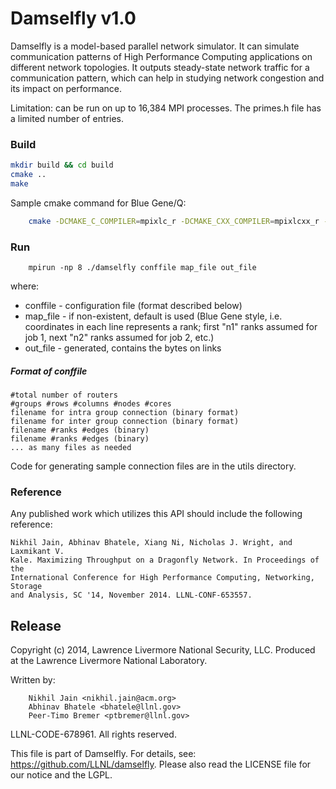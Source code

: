 Damselfly v1.0
==============

Damselfly is a model-based parallel network simulator. It can simulate
communication patterns of High Performance Computing applications on different
network topologies. It outputs steady-state network traffic for a communication
pattern, which can help in studying network congestion and its impact on
performance.

Limitation: can be run on up to 16,384 MPI processes. The primes.h file has a
limited number of entries.

### Build
```bash
mkdir build && cd build
cmake ..
make
```

Sample cmake command for Blue Gene/Q:
```bash
    cmake -DCMAKE_C_COMPILER=mpixlc_r -DCMAKE_CXX_COMPILER=mpixlcxx_r -DCMAKE_BUILD_TYPE=Release -DJOB_TRAFFIC=ON ..
```

### Run

```
    mpirun -np 8 ./damselfly conffile map_file out_file
```
where:
* conffile - configuration file (format described below)
* map_file - if non-existent, default is used (Blue Gene style, i.e. coordinates in each line represents a rank; first "n1" ranks assumed for job 1, next "n2" ranks assumed for job 2, etc.)
* out_file - generated, contains the bytes on links

##### Format of conffile
```
#total number of routers
#groups #rows #columns #nodes #cores
filename for intra group connection (binary format)
filename for inter group connection (binary format)
filename #ranks #edges (binary)
filename #ranks #edges (binary)
... as many files as needed
```

Code for generating sample connection files are in the utils directory.

### Reference

Any published work which utilizes this API should include the following
reference:

```
Nikhil Jain, Abhinav Bhatele, Xiang Ni, Nicholas J. Wright, and Laxmikant V.
Kale. Maximizing Throughput on a Dragonfly Network. In Proceedings of the
International Conference for High Performance Computing, Networking, Storage
and Analysis, SC '14, November 2014. LLNL-CONF-653557.
```

## Release

Copyright (c) 2014, Lawrence Livermore National Security, LLC.
Produced at the Lawrence Livermore National Laboratory.

Written by:
```
    Nikhil Jain <nikhil.jain@acm.org>
    Abhinav Bhatele <bhatele@llnl.gov>
    Peer-Timo Bremer <ptbremer@llnl.gov>
```

LLNL-CODE-678961. All rights reserved.

This file is part of Damselfly. For details, see:
https://github.com/LLNL/damselfly.
Please also read the LICENSE file for our notice and the LGPL.
